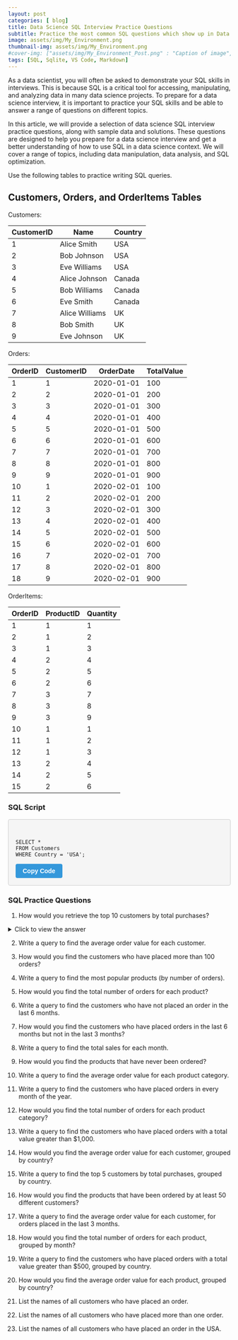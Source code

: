 ```yaml
---
layout: post
categories: [ blog]
title: Data Science SQL Interview Practice Questions
subtitle: Practice the most common SQL questions which show up in Data Science & Data Analyst interviews!.
image: assets/img/My_Environment.png
thumbnail-img: assets/img/My_Environment.png
#cover-img: ["assets/img/My_Environment_Post.png" : "Caption of image", "assets/img/My_Environment_Post.png" : "Caption of image"]
tags: [SQL, Sqlite, VS Code, Markdown]
---
```

<style>
  .code-box {
    background-color: #f5f5f5;
    border: 1px solid #ccc;
    border-radius: 4px;
    margin: 16px 0;
    padding: 16px;
  }

  .code-box .copy-button {
    background-color: #3498db;
    border: none;
    border-radius: 4px;
    color: white;
    cursor: pointer;
    display: inline-block;
    font-size: 14px;
    font-weight: bold;
    padding: 8px 16px;
  }

  .code-box .copy-button:hover {
    background-color: #2980b9;
  }

r { color: Red }
o { color: Orange }
g { color: Green }
b { color: Blue }

</style>

<script>
  function copyCode() {
    const codeElement = document.querySelector('.code-box code');
    const range = document.createRange();
    range.selectNode(codeElement);
    window.getSelection().removeAllRanges();
    window.getSelection().addRange(range);
    document.execCommand('copy');
    window.getSelection().removeAllRanges();
  }
</script>

<!--- -------Introduction-------- --->
As a data scientist, you will often be asked to demonstrate your SQL skills in interviews. This is because SQL is a critical tool for accessing, manipulating, and analyzing data in many data science projects. To prepare for a data science interview, it is important to practice your SQL skills and be able to answer a range of questions on different topics.

In this article, we will provide a selection of data science SQL interview practice questions, along with sample data and solutions. These questions are designed to help you prepare for a data science interview and get a better understanding of how to use SQL in a data science context. We will cover a range of topics, including data manipulation, data analysis, and SQL optimization.

Use the following tables to practice writing SQL queries.  

## Customers, Orders, and OrderItems Tables

Customers:

| CustomerID | Name          | Country |
|------------|---------------|---------|
| 1          | Alice Smith   | USA     |
| 2          | Bob Johnson   | USA     |
| 3          | Eve Williams  | USA     |
| 4          | Alice Johnson | Canada  |
| 5          | Bob Williams  | Canada  |
| 6          | Eve Smith     | Canada  |
| 7          | Alice Williams| UK      |
| 8          | Bob Smith     | UK      |
| 9          | Eve Johnson   | UK      |

Orders:

| OrderID | CustomerID | OrderDate | TotalValue |
|---------|------------|------------|------------|
| 1       | 1          | 2020-01-01 | 100        |
| 2       | 2          | 2020-01-01 | 200        |
| 3       | 3          | 2020-01-01 | 300        |
| 4       | 4          | 2020-01-01 | 400        |
| 5       | 5          | 2020-01-01 | 500        |
| 6       | 6          | 2020-01-01 | 600        |
| 7       | 7          | 2020-01-01 | 700        |
| 8       | 8          | 2020-01-01 | 800        |
| 9       | 9          | 2020-01-01 | 900        |
| 10      | 1          | 2020-02-01 | 100        |
| 11      | 2          | 2020-02-01 | 200        |
| 12      | 3          | 2020-02-01 | 300        |
| 13      | 4          | 2020-02-01 | 400        |
| 14      | 5          | 2020-02-01 | 500        |
| 15      | 6          | 2020-02-01 | 600        |
| 16      | 7          | 2020-02-01 | 700        |
| 17      | 8          | 2020-02-01 | 800        |
| 18      | 9          | 2020-02-01 | 900        |

OrderItems:

| OrderID | ProductID | Quantity |
|---------|-----------|----------|
| 1       | 1         | 1        |
| 2       | 1         | 2        |
| 3       | 1         | 3        |
| 4       | 2         | 4        |
| 5       | 2         | 5        |
| 6       | 2         | 6        |
| 7       | 3         | 7        |
| 8       | 3         | 8        |
| 9       | 3         | 9        |
| 10      | 1         | 1        |
| 11      | 1         | 2        |
| 12      | 1         | 3        |
| 13      | 2         | 4        |
| 14      | 2         | 5        |
| 15      | 2         | 6        |

### SQL Script

<div class="code-box">
<pre><code>
SELECT *
FROM Customers
WHERE Country = 'USA';
</code></pre>
  <button class="copy-button" onclick="copyCode()">Copy Code</button>
</div>

### SQL Practice Questions

1. How would you retrieve the top 10 customers by total purchases?  

<details>

<summary>Click to view the answer</summary>

{: .box-warning}
SELECT * FROM Customers WHERE Country = 'USA';

</details>

2. Write a query to find the average order value for each customer.

3. How would you find the customers who have placed more than 100 orders?

4. Write a query to find the most popular products (by number of orders).

5. How would you find the total number of orders for each product?

6. Write a query to find the customers who have not placed an order in the last 6 months.

7. How would you find the customers who have placed orders in the last 6 months but not in the last 3 months?

8. Write a query to find the total sales for each month.

9. How would you find the products that have never been ordered?

10. Write a query to find the average order value for each product category.

11. Write a query to find the customers who have placed orders in every month of the year.

12. How would you find the total number of orders for each product category?

13. Write a query to find the customers who have placed orders with a total value greater than $1,000.

14. How would you find the average order value for each customer, grouped by country?

15. Write a query to find the top 5 customers by total purchases, grouped by country.

16. How would you find the products that have been ordered by at least 50 different customers?

17. Write a query to find the average order value for each customer, for orders placed in the last 3 months.

18. How would you find the total number of orders for each product, grouped by month?

19. Write a query to find the customers who have placed orders with a total value greater than $500, grouped by country.

20. How would you find the average order value for each product, grouped by country?

21. List the names of all customers who have placed an order.

22. List the names of all customers who have placed more than one order.

23. List the names of all customers who have placed an order in the USA.
